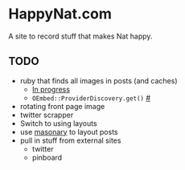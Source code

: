 # HappyNat.com

A site to record stuff that makes Nat happy.

## TODO

 * ruby that finds all images in posts (and caches)
   * [In progress](https://github.com/icco/happynat.com/blob/master/models/url_parser.rb)
   * `OEmbed::ProviderDiscovery.get()` [#](https://github.com/judofyr/ruby-oembed)
 * rotating front page image
 * twitter scrapper
 * Switch to using layouts
 * use [masonary](http://masonry.desandro.com/) to layout posts
 * pull in stuff from external sites
   * twitter
   * pinboard
